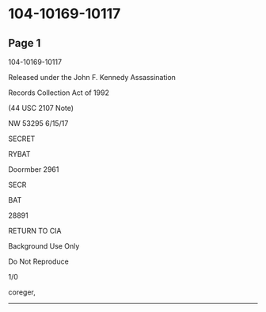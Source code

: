 # 104-10169-10117

## Page 1

104-10169-10117

Released under the John F. Kennedy Assassination

Records Collection Act of 1992

(44 USC 2107 Note)

NW 53295 6/15/17

SECRET

RYBAT

Doormber 2961

SECR

BAT

28891

RETURN TO CIA

Background Use Only

Do Not Reproduce

1/0

coreger,

---

